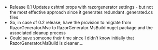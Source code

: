 - Release 0.1 Updates cshtml props with razorgenerator settings - but not the most effective approach since it generates redundant .generated.cs files
- So, in case of 0.2 release, have the provision to migrate from RazorGenerator.Mvc to RazorGenerator.MsBuild nuget package and the associated cleanup process
- Could save someone their time since I didn't know initially that RazorGenerator.MsBuild is cleaner....
